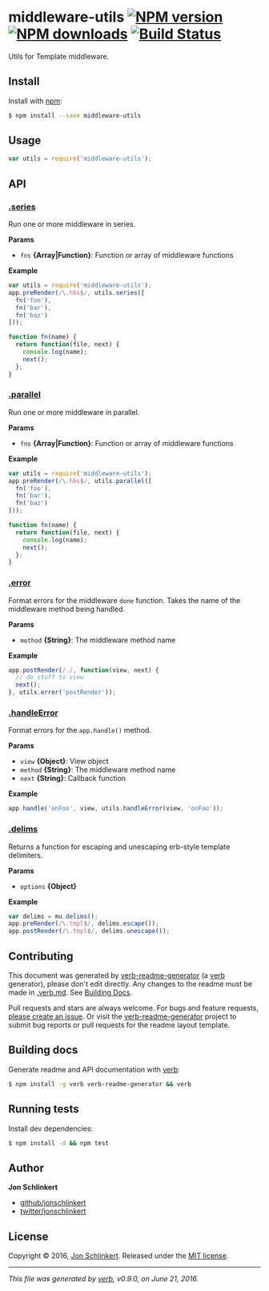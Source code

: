 # middleware-utils [![NPM version](https://img.shields.io/npm/v/middleware-utils.svg?style=flat)](https://www.npmjs.com/package/middleware-utils) [![NPM downloads](https://img.shields.io/npm/dm/middleware-utils.svg?style=flat)](https://npmjs.org/package/middleware-utils) [![Build Status](https://img.shields.io/travis/jonschlinkert/middleware-utils.svg?style=flat)](https://travis-ci.org/jonschlinkert/middleware-utils)

Utils for Template middleware.

## Install

Install with [npm](https://www.npmjs.com/):

```sh
$ npm install --save middleware-utils
```

## Usage

```js
var utils = require('middleware-utils');
```

## API

### [.series](index.js#L36)

Run one or more middleware in series.

**Params**

* `fns` **{Array|Function}**: Function or array of middleware functions

**Example**

```js
var utils = require('middleware-utils');
app.preRender(/\.hbs$/, utils.series([
  fn('foo'),
  fn('bar'),
  fn('baz')
]));

function fn(name) {
  return function(file, next) {
    console.log(name);
    next();
  };
}
```

### [.parallel](index.js#L72)

Run one or more middleware in parallel.

**Params**

* `fns` **{Array|Function}**: Function or array of middleware functions

**Example**

```js
var utils = require('middleware-utils');
app.preRender(/\.hbs$/, utils.parallel([
  fn('foo'),
  fn('bar'),
  fn('baz')
]));

function fn(name) {
  return function(file, next) {
    console.log(name);
    next();
  };
}
```

### [.error](index.js#L100)

Format errors for the middleware `done` function. Takes the name of the middleware method being handled.

**Params**

* `method` **{String}**: The middleware method name

**Example**

```js
app.postRender(/./, function(view, next) {
  // do stuff to view
  next();
}, utils.error('postRender'));
```

### [.handleError](index.js#L129)

Format errors for the `app.handle()` method.

**Params**

* `view` **{Object}**: View object
* `method` **{String}**: The middleware method name
* `next` **{String}**: Callback function

**Example**

```js
app.handle('onFoo', view, utils.handleError(view, 'onFoo'));
```

### [.delims](index.js#L157)

Returns a function for escaping and unescaping erb-style template delimiters.

**Params**

* `options` **{Object}**

**Example**

```js
var delims = mu.delims();
app.preRender(/\.tmpl$/, delims.escape());
app.postRender(/\.tmpl$/, delims.unescape());
```

## Contributing

This document was generated by [verb-readme-generator](https://github.com/verbose/verb-readme-generator) (a [verb](https://github.com/verbose/verb) generator), please don't edit directly. Any changes to the readme must be made in [.verb.md](.verb.md). See [Building Docs](#building-docs).

Pull requests and stars are always welcome. For bugs and feature requests, [please create an issue](../../issues/new). Or visit the [verb-readme-generator](https://github.com/verbose/verb-readme-generator) project to submit bug reports or pull requests for the readme layout template.

## Building docs

Generate readme and API documentation with [verb](https://github.com/verbose/verb):

```sh
$ npm install -g verb verb-readme-generator && verb
```

## Running tests

Install dev dependencies:

```sh
$ npm install -d && npm test
```

## Author

**Jon Schlinkert**

* [github/jonschlinkert](https://github.com/jonschlinkert)
* [twitter/jonschlinkert](http://twitter.com/jonschlinkert)

## License

Copyright © 2016, [Jon Schlinkert](https://github.com/jonschlinkert).
Released under the [MIT license](https://github.com/jonschlinkert/middleware-utils/blob/master/LICENSE).

***

_This file was generated by [verb](https://github.com/verbose/verb), v0.9.0, on June 21, 2016._